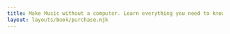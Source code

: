 ```yaml
---
title: Make Music without a computer. Learn everything you need to know to go DAWless.
layout: layouts/book/purchase.njk
---
```


<!-- # Testing

Soon to be an awesome BOOK! :)
-->